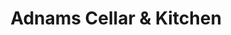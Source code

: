 ---
title: "Adnams Cellar & Kitchen"
url: /aldeburgh/adnams-cellar-und-kitchen/
shop: Spirituosen
---